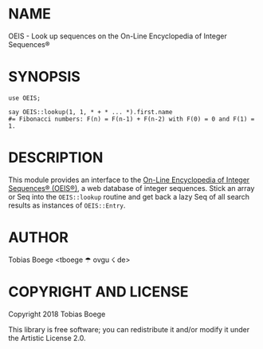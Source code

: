 NAME
====

OEIS - Look up sequences on the On-Line Encyclopedia of Integer Sequences®

SYNOPSIS
========

``` perl6
use OEIS;

say OEIS::lookup(1, 1, * + * ... *).first.name
#= Fibonacci numbers: F(n) = F(n-1) + F(n-2) with F(0) = 0 and F(1) = 1.
```

DESCRIPTION
===========

This module provides an interface to the [On-Line Encyclopedia of Integer Sequences® (OEIS®)](https://oeis.org),
a web database of integer sequences. Stick an array or Seq into the `OEIS::lookup`
routine and get back a lazy Seq of all search results as instances of `OEIS::Entry`.

AUTHOR
======

Tobias Boege <tboege ☂ ovgu ☇ de>

COPYRIGHT AND LICENSE
=====================

Copyright 2018 Tobias Boege

This library is free software; you can redistribute it and/or modify it under the Artistic License 2.0.
